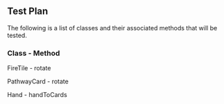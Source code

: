 ## Test Plan
The following is a list of classes and their associated methods that will be tested.
### Class - Method
FireTile - rotate

PathwayCard - rotate

Hand - handToCards